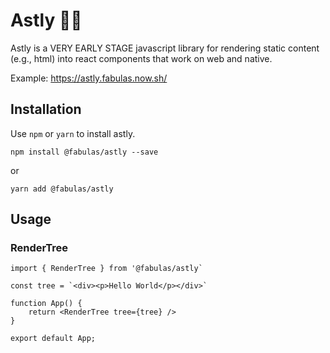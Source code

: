 # Astly 🌲🌲

Astly is a VERY EARLY STAGE javascript library for rendering static content (e.g., html) into react components that work on web and native.

Example: https://astly.fabulas.now.sh/

## Installation

Use `npm` or `yarn` to install astly.

`npm install @fabulas/astly --save`

or

`yarn add @fabulas/astly`

## Usage

### RenderTree

```
import { RenderTree } from '@fabulas/astly`

const tree = `<div><p>Hello World</p></div>`

function App() {
    return <RenderTree tree={tree} />
}

export default App;
```
